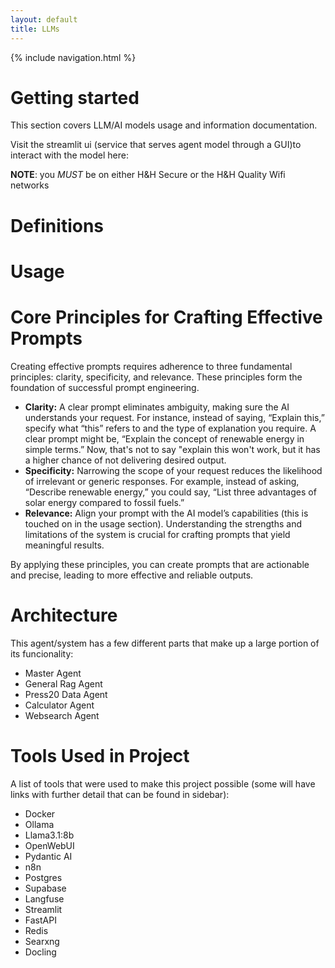 ```yaml
---
layout: default
title: LLMs
---
```

{% include navigation.html %}

# Getting started  
This section covers LLM/AI models usage and information documentation. 

Visit the streamlit ui (service that serves agent model through a GUI)to interact with the model here: 

**NOTE**: you *MUST* be on either H&H Secure or the H&H Quality Wifi networks


# Definitions

# Usage 

# Core Principles for Crafting Effective Prompts
Creating effective prompts requires adherence to three fundamental principles: clarity, specificity, and relevance. These principles form the foundation 
of successful prompt engineering.

- **Clarity:** A clear prompt eliminates ambiguity, making sure the AI understands your request. For instance, instead of saying, “Explain this,” specify what “this” refers to and the type of explanation you require. A clear prompt might be, “Explain the concept of renewable energy in simple terms.” Now, that's not to say "explain this won't work, but it has a higher chance of not delivering desired output.
- **Specificity:** Narrowing the scope of your request reduces the likelihood of irrelevant or generic responses. For example, instead of asking, “Describe renewable energy,” you could say, “List three advantages of solar energy compared to fossil fuels.”
- **Relevance:** Align your prompt with the AI model’s capabilities (this is touched on in the usage section). Understanding the strengths and limitations of the system is crucial for crafting prompts that yield meaningful results. 

By applying these principles, you can create prompts that are actionable and precise, leading to more effective and reliable outputs.

# Architecture 
This agent/system has a few different parts that make up a large portion of its funcionality:

- Master Agent  
- General Rag Agent
- Press20 Data Agent
- Calculator Agent 
- Websearch Agent 

# Tools Used in Project
A list of tools that were used to make this project possible (some will have links with further detail that can be found in sidebar):

- Docker 
- Ollama 
- Llama3.1:8b 
- OpenWebUI
- Pydantic AI 
- n8n
- Postgres
- Supabase
- Langfuse
- Streamlit 
- FastAPI
- Redis
- Searxng
- Docling 
